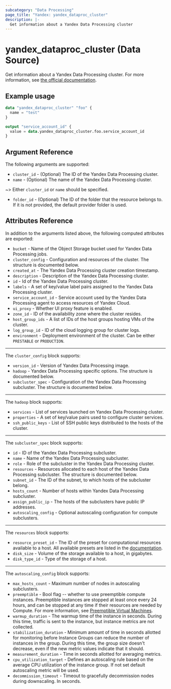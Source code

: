 ```yaml
---
subcategory: "Data Processing"
page_title: "Yandex: yandex_dataproc_cluster"
description: |-
  Get information about a Yandex Data Processing cluster
---
```


# yandex_dataproc_cluster (Data Source)

Get information about a Yandex Data Processing cluster. For more information, see [the official documentation](https://cloud.yandex.com/docs/data-proc/).

## Example usage

```terraform
data "yandex_dataproc_cluster" "foo" {
  name = "test"
}

output "service_account_id" {
  value = data.yandex_dataproc_cluster.foo.service_account_id
}
```

## Argument Reference

The following arguments are supported:

* `cluster_id` - (Optional) The ID of the Yandex Data Processing cluster.
* `name` - (Optional) The name of the Yandex Data Processing cluster.

~> Either `cluster_id` or `name` should be specified.

* `folder_id` - (Optional) The ID of the folder that the resource belongs to. If it is not provided, the default provider folder is used.

## Attributes Reference

In addition to the arguments listed above, the following computed attributes are exported:

* `bucket` - Name of the Object Storage bucket used for Yandex Data Processing jobs.
* `cluster_config` - Configuration and resources of the cluster. The structure is documented below.
* `created_at` - The Yandex Data Processing cluster creation timestamp.
* `description` - Description of the Yandex Data Processing cluster.
* `id` - Id of the Yandex Data Processing cluster.
* `labels` - A set of key/value label pairs assigned to the Yandex Data Processing cluster.
* `service_account_id` - Service account used by the Yandex Data Processing agent to access resources of Yandex Cloud.
* `ui_proxy` - Whether UI proxy feature is enabled.
* `zone_id` - ID of the availability zone where the cluster resides.
* `host_group_ids` - A list of IDs of the host groups hosting VMs of the cluster.
* `log_group_id` - ID of the cloud logging group for cluster logs.
* `environment` - Deployment environment of the cluster. Can be either `PRESTABLE` or `PRODUCTION`.

---

The `cluster_config` block supports:

* `version_id` - Version of Yandex Data Processing image.
* `hadoop` - Yandex Data Processing specific options. The structure is documented below.
* `subcluster_spec` - Configuration of the Yandex Data Processing subcluster. The structure is documented below.

---

The `hadoop` block supports:

* `services` - List of services launched on Yandex Data Processing cluster.
* `properties` - A set of key/value pairs used to configure cluster services.
* `ssh_public_keys` - List of SSH public keys distributed to the hosts of the cluster.

---

The `subcluster_spec` block supports:

* `id` - ID of the Yandex Data Processing subcluster.
* `name` - Name of the Yandex Data Processing subcluster.
* `role` - Role of the subcluster in the Yandex Data Processing cluster.
* `resources` - Resources allocated to each host of the Yandex Data Processing subcluster. The structure is documented below.
* `subnet_id` - The ID of the subnet, to which hosts of the subcluster belong.
* `hosts_count` - Number of hosts within Yandex Data Processing subcluster.
* `assign_public_ip` - The hosts of the subclusters have public IP addresses.
* `autoscaling_config` - Optional autoscaling configuration for compute subclusters.

---

The `resources` block supports:

* `resource_preset_id` - The ID of the preset for computational resources available to a host. All available presets are listed in the [documentation](https://cloud.yandex.com/docs/data-proc/concepts/instance-types).
* `disk_size` - Volume of the storage available to a host, in gigabytes.
* `disk_type_id` - Type of the storage of a host.

---

The `autoscaling_config` block supports:

* `max_hosts_count` - Maximum number of nodes in autoscaling subclusters.
* `preemptible` - Bool flag -- whether to use preemptible compute instances. Preemptible instances are stopped at least once every 24 hours, and can be stopped at any time if their resources are needed by Compute. For more information, see [Preemptible Virtual Machines](https://cloud.yandex.com/docs/compute/concepts/preemptible-vm).
* `warmup_duration` - The warmup time of the instance in seconds. During this time, traffic is sent to the instance, but instance metrics are not collected.
* `stabilization_duration` - Minimum amount of time in seconds allotted for monitoring before Instance Groups can reduce the number of instances in the group. During this time, the group size doesn't decrease, even if the new metric values indicate that it should.
* `measurement_duration` - Time in seconds allotted for averaging metrics.
* `cpu_utilization_target` - Defines an autoscaling rule based on the average CPU utilization of the instance group. If not set default autoscaling metric will be used.
* `decommission_timeout` - Timeout to gracefully decommission nodes during downscaling. In seconds.
